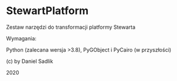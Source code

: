 # StewartPlatform

Zestaw narzędzi do transformacji platformy Stewarta

Wymagania:

Python (zalecana wersja >3.8), PyGObject i PyCairo (w przyszłości)

(c) by Daniel Sadlik

2020